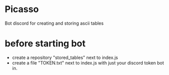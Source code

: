 # Picasso
Bot discord for creating and storing ascii tables

# before starting bot
*  create a repository "stored_tables" next to index.js
*  create a file "TOKEN.txt" next to index.js with just your discord token bot in.
